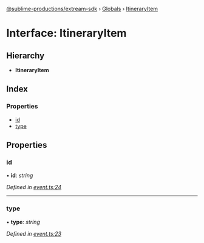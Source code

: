 [@sublime-productions/extream-sdk](../README.md) › [Globals](../globals.md) › [ItineraryItem](itineraryitem.md)

# Interface: ItineraryItem

## Hierarchy

* **ItineraryItem**

## Index

### Properties

* [id](itineraryitem.md#id)
* [type](itineraryitem.md#type)

## Properties

###  id

• **id**: *string*

*Defined in [event.ts:24](https://github.com/Extream-SaaS/ex-sdk/blob/fc506a8/src/event.ts#L24)*

___

###  type

• **type**: *string*

*Defined in [event.ts:23](https://github.com/Extream-SaaS/ex-sdk/blob/fc506a8/src/event.ts#L23)*
